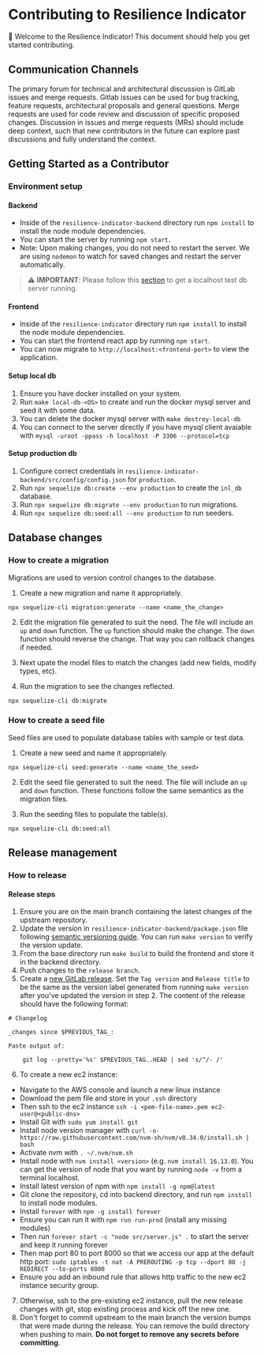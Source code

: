 # Contributing to Resilience Indicator

:tada: Welcome to the Resilience Indicator! This document should help you get started contributing.

## Communication Channels

The primary forum for technical and architectural discussion is GitLab issues and merge requests. Gitlab issues can be used for bug tracking, feature requests, architectural proposals and general questions. Merge requests are used for code review and discussion of specific proposed changes. Discussion in issues and merge requests (MRs) should include deep context, such that new contributors in the future can explore past discussions and fully understand the context.

## Getting Started as a Contributor

### Environment setup

#### Backend

- Inside of the `resilience-indicator-backend` directory run `npm install` to install the node module dependencies.
- You can start the server by running `npm start`.
- Note: Upon making changes, you do not need to restart the server. We are using `nodemon` to watch for saved changes and restart the server automatically.

> :warning: **IMPORTANT**: Please follow this [section](#setup-local-db) to get a localhost test db server running.

#### Frontend

- Inside of the `resilience-indicator` directory run `npm install` to install the node module dependencies.
- You can start the frontend react app by running `npm start`.
- You can now migrate to `http://localhost:<frontend-port>` to view the application.

#### Setup local db

1. Ensure you have docker installed on your system.
2. Run `make local-db-<OS>` to create and run the docker mysql server and seed it with some data.
3. You can delete the docker mysql server with `make destroy-local-db`
4. You can connect to the server directly if you have mysql client avaiable with `mysql -uroot -ppass -h localhost -P 3306 --protocol=tcp`

#### Setup production db

1. Configure correct credentials in `resilience-indicator-backend/src/config/config.json` for `production`.
2. Run `npx sequelize db:create --env production` to create the `inl_db` database.
3. Run `npx sequelize db:migrate --env production` to run migrations.
4. Run `npx sequelize db:seed:all --env production` to run seeders.
## Database changes

### How to create a migration

Migrations are used to version control changes to the database.

1. Create a new migration and name it appropriately.

```
npx sequelize-cli migration:generate --name <name_the_change>
```

2. Edit the migration file generated to suit the need. The file will include an `up` and `down` function. The `up` function should make the change. The `down` function should reverse the change. That way you can rollback changes if needed.

3. Next upate the model files to match the changes (add new fields, modify types, etc).

4. Run the migration to see the changes reflected.

```
npx sequelize-cli db:migrate
```

### How to create a seed file

Seed files are used to populate database tables with sample or test data.

1. Create a new seed and name it appropriately.

```
npx sequelize-cli seed:generate --name <name_the_seed>
```

2. Edit the seed file generated to suit the need. The file will include an `up` and `down` function. These functions follow the same semantics as the migration files.

3. Run the seeding files to populate the table(s).

```
npx sequelize-cli db:seed:all
```

## Release management

### How to release

#### Release steps
1. Ensure you are on the main branch containing the latest changes of the upstream repository.
2. Update the version in `resilience-indicator-backend/package.json` file following [semantic versioning guide](https://semver.org/). You can run `make version` to verify the version update.
3. From the base directory run `make build` to build the frontend and store it in the backend directory. 
4. Push changes to the `release branch`.
5. Create a [new GitLab release](https://docs.gitlab.com/ee/user/project/releases/#create-a-release). Set the `Tag version` and `Release title` to be the same as the version label generated from running `make version` after you've updated the version in step 2. The content of the release should have the following format:
```
# Changelog

_changes since $PREVIOUS_TAG_:

Paste output of:

    git log --pretty='%s' $PREVIOUS_TAG..HEAD | sed 's/^/- /'
```
6. To create a new ec2 instance:
- Navigate to the AWS console and launch a new linux instance
- Download the pem file and store in your `.ssh` directory
- Then ssh to the ec2 instance `ssh -i <pem-file-name>.pem ec2-user@<public-dns>`
- Install Git with `sudo yum install git`
- Install node version manager with `curl -o- https://raw.githubusercontent.com/nvm-sh/nvm/v0.34.0/install.sh | bash`
- Activate nvm with `. ~/.nvm/nvm.sh`
- Install node with `nvm install <version>` (e.g. `nvm install 16.13.0`). You can get the version of node that you want by running `node -v` from a terminal localhost.
- Install latest version of npm with `npm install -g npm@latest`
- Git clone the repository, cd into backend directory, and run `npm install` to install node modules.
- Install `forever` with `npm -g install forever`
- Ensure you can run it with `npm run run-prod` (install any missing modules)
- Then run `forever start -c "node src/server.js" .` to start the server and keep it running forever
- Then map port 80 to port 8000 so that we access our app at the default http port: `sudo iptables -t nat -A PREROUTING -p tcp --dport 80 -j REDIRECT --to-ports 8000`
- Ensure you add an inbound rule that allows http traffic to the new ec2 instance security group.

7. Otherwise, ssh to the pre-existing ec2 instance, pull the new release changes with git, stop existing process and kick off the new one. 
8. Don't forget to commit upstream to the main branch the version bumps that were made during the release. You can remove the build directory when pushing to main. **Do not forget to remove any secrets before committing**.
